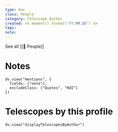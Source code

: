 ```yaml
---
type: moc
class: People
category: Telescope_Author
created: <% moment().format('YY.MM.DD') %>
tags: 
note:
---
```

See all [[🔭 People]]
# Notes



```dataviewjs
dv.view("mentions", {
  fields: ["note"],
  excludeClass: ["Quotes", "KOI"]
})
```

# Telescopes by this profile
```dataviewjs
dv.view("displayTelescopesByAuthor")
```